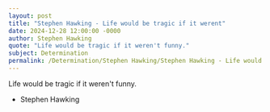 ```yaml
---
layout: post
title: "Stephen Hawking - Life would be tragic if it werent"
date: 2024-12-28 12:00:00 -0000
author: Stephen Hawking
quote: "Life would be tragic if it weren't funny."
subject: Determination
permalink: /Determination/Stephen Hawking/Stephen Hawking - Life would be tragic if it werent
---
```


Life would be tragic if it weren't funny.

- Stephen Hawking
